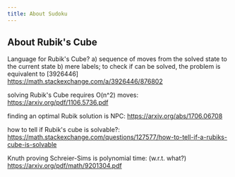 ```yaml
---
title: About Sudoku
---
```


## About Rubik's Cube
Language for Rubik's Cube?
a) sequence of moves from the solved state to the current state
b) mere labels; to check if can be solved, the problem is equivalent to [3926446]
https://math.stackexchange.com/a/3926446/876802

solving Rubik's Cube requires O(n^2) moves:
https://arxiv.org/pdf/1106.5736.pdf

finding an optimal Rubik solution is NPC:
https://arxiv.org/abs/1706.06708

how to tell if Rubik's cube is solvable?:
https://math.stackexchange.com/questions/127577/how-to-tell-if-a-rubiks-cube-is-solvable

Knuth proving Schreier-Sims is polynomial time: (w.r.t. what?)
https://arxiv.org/pdf/math/9201304.pdf
